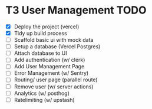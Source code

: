 # T3 User Management TODO

- [x] Deploy the project (vercel)
- [x] Tidy up build process
- [ ] Scaffold basic ui with mock data
- [ ] Setup a database (Vercel Postgres)
- [ ] Attach database to UI
- [ ] Add authentication (w/ clerk)
- [ ] Add User Management Page
- [ ] Error Management (w/ Sentry)
- [ ] Routing/ user page (parallel route)
- [ ] Remove user (w/ server actions)
- [ ] Analytics (w/ posthog)
- [ ] Ratelimiting (w/ upstash)
